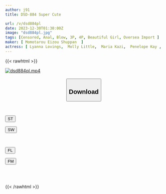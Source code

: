 ```yaml
---
author: j91
title: DSD-884 Super Cute

url: /v/dsd884pl
date: 2023-12-30T01:30:00Z
image: "dsd884pl.jpg"
tags: [Censored, Anal, Blow, 3P, 4P, Beautiful Girl, Oversea Import	]
maker: [ Momotarou Eizou Shuppan  ]
actress: [ Lyanna Lovings,  Molly Little,  Maria Kazi,  Penelope Kay , Jade Valentine ]
---
```



{{< rawhtml >}}

<div class="video" data-videoid="k3AjeB3d0DsOOak">
    <a href="javascript:;">
        <img src="/v/dsd884pl/dsd884pl.jpg" width="WIDTH" height="HEIGHT" alt="dsd884pl.mp4" loading="lazy">
    </a>
</div>

<script type="text/javascript" src="https://j91.asia/asset/on-demand-st.js"></script>

<br>
  <link rel="stylesheet" href="https://j91.asia/asset/bs5.css">
  
  <center>
  <button class="btn btn-primary" type="button" data-bs-toggle="collapse" data-bs-target=".multi-collapse" aria-expanded="false" aria-controls="multiCollapseExample1 multiCollapseExample2"><h2>Download</h2></button></center>
</p>
<div class="row">
  <div class="col">
    <div class="collapse multi-collapse" id="multiCollapseExample1">
      <div class="card card-body">
	      	      <br>
<div class="buttons">  
<p><a href="https://streamtape.to/v/k3AjeB3d0DsOOak" target="_blank"><button class="btn-hover color-3"><i class="fa fa-download"></i> ST</button></a></p>
<p><a href="https://flaswish.com/59az2vi7i51z" target="_blank"><button class="btn-hover color-2"><i class="fa fa-download"></i> SW</button></a></p></div>
    </div>
  </div>
</div>
  <div class="col">
    <div class="collapse multi-collapse" id="multiCollapseExample2">
      <div class="card card-body">
	      <br>
<div class="buttons">
<p><a href="https://filelions.site/f/tu7snsv274d9" target="_blank"><button class="btn-hover color-9"><i class="fa fa-download"></i> FL</button></a></p>
<p><a href="https://filemoon.sx/d/92pt0izjmvmq" target="_blank"><button class="btn-hover color-8"><i class="fa fa-download"></i> FM</button></a></p></div>
<br><br>
      </div>
    </div>
  </div>
</div>

{{< /rawhtml >}}
